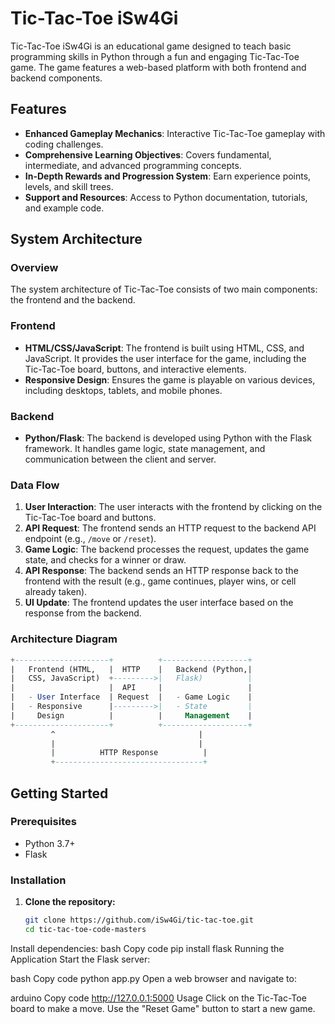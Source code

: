 # Tic-Tac-Toe iSw4Gi

Tic-Tac-Toe iSw4Gi is an educational game designed to teach basic programming skills in Python through a fun and engaging Tic-Tac-Toe game. The game features a web-based platform with both frontend and backend components.

## Features

- **Enhanced Gameplay Mechanics**: Interactive Tic-Tac-Toe gameplay with coding challenges.
- **Comprehensive Learning Objectives**: Covers fundamental, intermediate, and advanced programming concepts.
- **In-Depth Rewards and Progression System**: Earn experience points, levels, and skill trees.
- **Support and Resources**: Access to Python documentation, tutorials, and example code.

## System Architecture

### Overview

The system architecture of Tic-Tac-Toe consists of two main components: the frontend and the backend.

### Frontend

- **HTML/CSS/JavaScript**: The frontend is built using HTML, CSS, and JavaScript. It provides the user interface for the game, including the Tic-Tac-Toe board, buttons, and interactive elements.
- **Responsive Design**: Ensures the game is playable on various devices, including desktops, tablets, and mobile phones.

### Backend

- **Python/Flask**: The backend is developed using Python with the Flask framework. It handles game logic, state management, and communication between the client and server.

### Data Flow

1. **User Interaction**: The user interacts with the frontend by clicking on the Tic-Tac-Toe board and buttons.
2. **API Request**: The frontend sends an HTTP request to the backend API endpoint (e.g., `/move` or `/reset`).
3. **Game Logic**: The backend processes the request, updates the game state, and checks for a winner or draw.
4. **API Response**: The backend sends an HTTP response back to the frontend with the result (e.g., game continues, player wins, or cell already taken).
5. **UI Update**: The frontend updates the user interface based on the response from the backend.

### Architecture Diagram
```sql
+---------------------+          +-------------------+
|   Frontend (HTML,   |  HTTP    |   Backend (Python,|
|   CSS, JavaScript)  +--------->|   Flask)          |
|                     |  API     |                   |
|   - User Interface  | Request  |   - Game Logic    |
|   - Responsive      |--------->|   - State         |
|     Design          |          |     Management    |
+---------------------+          +-------------------+
         ^                                |
         |                                |
         |          HTTP Response          |
         +---------------------------------+
```


## Getting Started

### Prerequisites

- Python 3.7+
- Flask

### Installation

1. **Clone the repository:**
   ```bash
   git clone https://github.com/iSw4Gi/tic-tac-toe.git
   cd tic-tac-toe-code-masters
Install dependencies:
bash
Copy code
pip install flask
Running the Application
Start the Flask server:

bash
Copy code
python app.py
Open a web browser and navigate to:

arduino
Copy code
http://127.0.0.1:5000
Usage
Click on the Tic-Tac-Toe board to make a move.
Use the "Reset Game" button to start a new game.